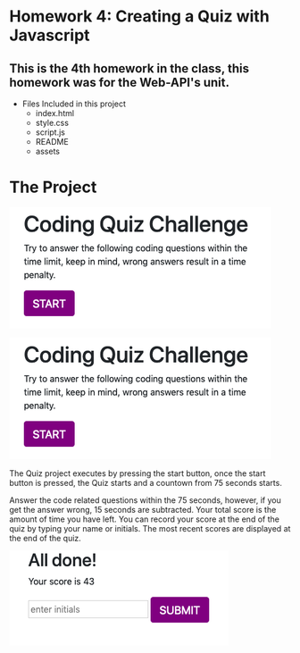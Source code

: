 # Homework 4: Creating a Quiz with Javascript

This is the 4th homework in the class, this homework was for the Web-API's unit. 
--
* Files Included in this project
    * index.html
    * style.css
    * script.js
    * README 
    * assets

# The Project

![code quiz image](/Assets/quiz1.png)

<img src="assets/quiz1.png">

The Quiz project executes by pressing the start button, once the start button is pressed, the Quiz starts and a countown from 75 seconds starts.

Answer the code related questions within the 75 seconds, however, if you get the answer wrong, 15 seconds are subtracted.  Your total score is the amount of time you have left.   You can record your score at the end of the quiz by typing your name or initials.  The most recent scores are displayed at the end of the quiz. 

![code quiz image](/Assets/quiz2.png)
